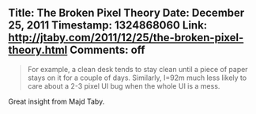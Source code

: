 Title: The Broken Pixel Theory
Date: December 25, 2011
Timestamp: 1324868060
Link: http://jtaby.com/2011/12/25/the-broken-pixel-theory.html
Comments: off
----

> For example, a clean desk tends to stay clean until a piece of paper stays on it for a couple of days. Similarly, I=92m much less likely to care about a 2-3 pixel UI bug when the whole UI is a mess.

Great insight from Majd Taby.
